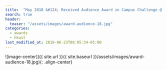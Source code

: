 ```yaml
---
title:  "May 2018 &#124; Received Audience Award in Campus Challenge @ HKUST Transportation"
search: true
header:
  teaser: "/assets/images/award-audience-18.jpg"
categories: 
  - awards 
  - hkust
last_modified_at: 2018-06-23T08:05:34-05:00
---
```


![image-center]({{ site.url }}{{ site.baseurl }}/assets/images/award-audience-18.jpg){: .align-center}
